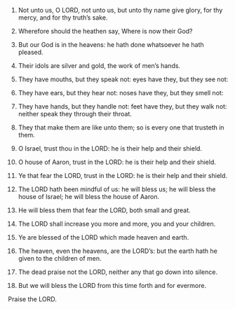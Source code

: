 1. Not unto us, O LORD, not unto us, but unto thy name give glory,
for thy mercy, and for thy truth’s sake.

2. Wherefore should the heathen say, Where is now their God?

3. But our God is in the heavens: he hath done whatsoever he hath
pleased.

4. Their idols are silver and gold, the work of men’s hands.

5. They have mouths, but they speak not: eyes have they, but they
see not:

6. They have ears, but they hear not: noses have they, but they
smell not:

7. They have hands, but they handle not: feet have they, but they
walk not: neither speak they through their throat.

8. They that make them are like unto them; so is every one that
trusteth in them.

9. O Israel, trust thou in the LORD: he is their help and their
shield.

10. O house of Aaron, trust in the LORD: he is their help and their
shield.

11. Ye that fear the LORD, trust in the LORD: he is their help and
their shield.

12. The LORD hath been mindful of us: he will bless us; he will
bless the house of Israel; he will bless the house of Aaron.

13. He will bless them that fear the LORD, both small and great.

14. The LORD shall increase you more and more, you and your
children.

15. Ye are blessed of the LORD which made heaven and earth.

16. The heaven, even the heavens, are the LORD’s: but the earth
hath he given to the children of men.

17. The dead praise not the LORD, neither any that go down into
silence.

18. But we will bless the LORD from this time forth and for
evermore.

Praise the LORD.